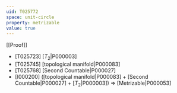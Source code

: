 ```yaml
---
uid: T025772
space: unit-circle
property: metrizable
value: true
---
```

[[Proof]]

* [T025723] [$T_2$|P000003]
* [T025745] [topological manifold|P000083]
* [T025768] [Second Countable|P000027]
* [I000200] ([topological manifold|P000083] + [Second Countable|P000027] + [$T_2$|P000003]) => [Metrizable|P000053]

